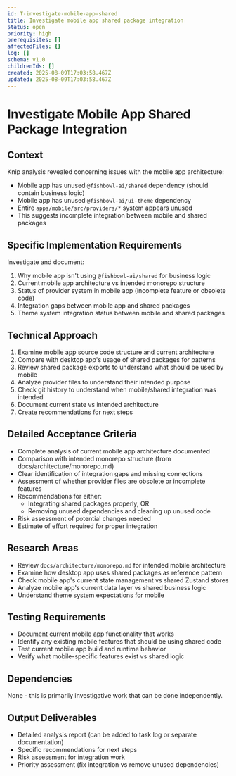 ```yaml
---
id: T-investigate-mobile-app-shared
title: Investigate mobile app shared package integration
status: open
priority: high
prerequisites: []
affectedFiles: {}
log: []
schema: v1.0
childrenIds: []
created: 2025-08-09T17:03:58.467Z
updated: 2025-08-09T17:03:58.467Z
---
```


# Investigate Mobile App Shared Package Integration

## Context

Knip analysis revealed concerning issues with the mobile app architecture:

- Mobile app has unused `@fishbowl-ai/shared` dependency (should contain business logic)
- Mobile app has unused `@fishbowl-ai/ui-theme` dependency
- Entire `apps/mobile/src/providers/*` system appears unused
- This suggests incomplete integration between mobile and shared packages

## Specific Implementation Requirements

Investigate and document:

1. Why mobile app isn't using `@fishbowl-ai/shared` for business logic
2. Current mobile app architecture vs intended monorepo structure
3. Status of provider system in mobile app (incomplete feature or obsolete code)
4. Integration gaps between mobile app and shared packages
5. Theme system integration status between mobile and shared packages

## Technical Approach

1. Examine mobile app source code structure and current architecture
2. Compare with desktop app's usage of shared packages for patterns
3. Review shared package exports to understand what should be used by mobile
4. Analyze provider files to understand their intended purpose
5. Check git history to understand when mobile/shared integration was intended
6. Document current state vs intended architecture
7. Create recommendations for next steps

## Detailed Acceptance Criteria

- Complete analysis of current mobile app architecture documented
- Comparison with intended monorepo structure (from docs/architecture/monorepo.md)
- Clear identification of integration gaps and missing connections
- Assessment of whether provider files are obsolete or incomplete features
- Recommendations for either:
  - Integrating shared packages properly, OR
  - Removing unused dependencies and cleaning up unused code
- Risk assessment of potential changes needed
- Estimate of effort required for proper integration

## Research Areas

- Review `docs/architecture/monorepo.md` for intended mobile architecture
- Examine how desktop app uses shared packages as reference pattern
- Check mobile app's current state management vs shared Zustand stores
- Analyze mobile app's current data layer vs shared business logic
- Understand theme system expectations for mobile

## Testing Requirements

- Document current mobile app functionality that works
- Identify any existing mobile features that should be using shared code
- Test current mobile app build and runtime behavior
- Verify what mobile-specific features exist vs shared logic

## Dependencies

None - this is primarily investigative work that can be done independently.

## Output Deliverables

- Detailed analysis report (can be added to task log or separate documentation)
- Specific recommendations for next steps
- Risk assessment for integration work
- Priority assessment (fix integration vs remove unused dependencies)
